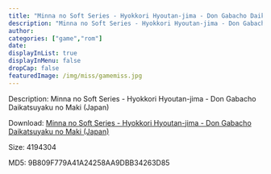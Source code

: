 ```yaml
---
title: "Minna no Soft Series - Hyokkori Hyoutan-jima - Don Gabacho Daikatsuyaku no Maki (Japan)"
description: "Minna no Soft Series - Hyokkori Hyoutan-jima - Don Gabacho Daikatsuyaku no Maki (Japan)"
author: 
categories: ["game","rom"]
date: 
displayInList: true
displayInMenu: false
dropCap: false
featuredImage: /img/miss/gamemiss.jpg
---
```


Description: Minna no Soft Series - Hyokkori Hyoutan-jima - Don Gabacho Daikatsuyaku no Maki (Japan)

Download: <a style="text-decoration:underline;" href="https://mega.nz/#!KHA2xIpQ!qvqT2xUus99uDwp8z1QiIn9AS06bMfk1dW3uOeDvFP0" target = "_blank" rel = "nofollow" > Minna no Soft Series - Hyokkori Hyoutan-jima - Don Gabacho Daikatsuyaku no Maki (Japan)</a>

Size: 4194304

MD5: 9B809F779A41A24258AA9DBB34263D85

